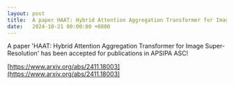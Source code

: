 ```yaml
---
layout: post
title:  A paper HAAT: Hybrid Attention Aggregation Transformer for Image Super-Resolution has been accepted for publication in IWAIT 2025!
date:   2024-10-21 00:00:00 +0800
---
```


A paper 'HAAT: Hybrid Attention Aggregation Transformer for Image Super-Resolution' has been accepted for publications in APSIPA ASC!


[https://www.arxiv.org/abs/2411.18003](https://www.arxiv.org/abs/2411.18003)
